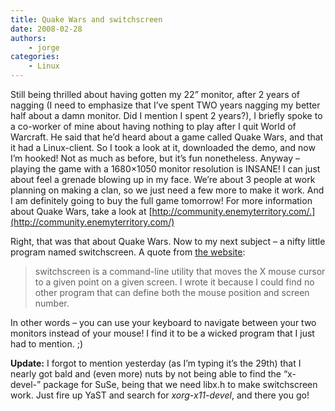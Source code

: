 ```yaml
---
title: Quake Wars and switchscreen
date: 2008-02-28
authors:
    - jorge
categories:
    - Linux
---
```

Still being thrilled about having gotten my 22” monitor, after 2 years of nagging (I need to emphasize that I’ve spent TWO years nagging my better half about a damn monitor. Did I mention I spent 2 years?), I briefly spoke to a co-worker of mine about having nothing to play after I quit World of Warcraft. He said that he’d heard about a game called Quake Wars, and that it had a Linux-client. So I took a look at it, downloaded the demo, and now I’m hooked! Not as much as before, but it’s fun nonetheless. Anyway – playing the game with a 1680×1050 monitor resolution is INSANE! I can just about feel a grenade blowing up in my face. We’re about 3 people at work planning on making a clan, so we just need a few more to make it work. And I am definitely going to buy the full game tomorrow! For more information about Quake Wars, take a look at [http://community.enemyterritory.com/.](http://community.enemyterritory.com/)

Right, that was that about Quake Wars. Now to my next subject – a nifty little program named switchscreen. A quote from [the website](http://users.tkk.fi/%7Espniskan/switchscreen/):

> switchscreen is a command-line utility that moves the X mouse cursor to a given point on a given screen. I wrote it because I could find no other program that can define both the mouse position and screen number.

In other words – you can use your keyboard to navigate between your two monitors instead of your mouse! I find it to be a wicked program that I just had to mention. ;)

**Update:** I forgot to mention yesterday (as I’m typing it’s the 29th) that I nearly got bald and (even more) nuts by not being able to find the “x-devel-” package for SuSe, being that we need libx.h to make switchscreen work. Just fire up YaST and search for *xorg-x11-devel*, and there you go!

